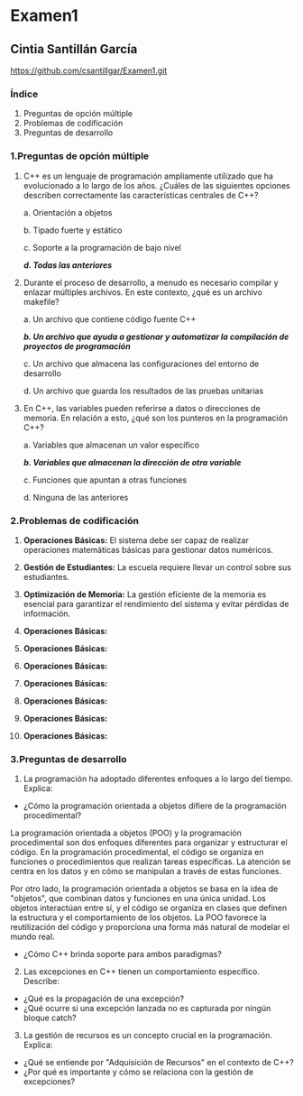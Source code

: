 # Examen1
## Cintia Santillán García

https://github.com/csantillgar/Examen1.git

### Índice
1. Preguntas de opción múltiple 
2. Problemas de codificación
3. Preguntas de desarrollo
### 1.Preguntas de opción múltiple
1. C++ es un lenguaje de programación ampliamente utilizado que ha evolucionado a lo largo de los años. ¿Cuáles de las siguientes opciones describen correctamente las características centrales de C++?
    
    a. Orientación a objetos
    
    b. Tipado fuerte y estático
    
    c. Soporte a la programación de bajo nivel
    
    ***d. Todas las anteriores***

2. Durante el proceso de desarrollo, a menudo es necesario compilar y enlazar múltiples archivos. En este contexto, ¿qué es un archivo makefile?

    a. Un archivo que contiene código fuente C++

    ***b. Un archivo que ayuda a gestionar y automatizar la compilación de proyectos de programación***

    c. Un archivo que almacena las configuraciones del entorno de desarrollo

    d. Un archivo que guarda los resultados de las pruebas unitarias

3. En C++, las variables pueden referirse a datos o direcciones de memoria. En relación a esto, ¿qué son los punteros en la programación C++?

    a. Variables que almacenan un valor específico

    ***b. Variables que almacenan la dirección de otra variable***

    c. Funciones que apuntan a otras funciones

    d. Ninguna de las anteriores


    
### 2.Problemas de codificación
1. **Operaciones Básicas:** El sistema debe ser capaz de realizar operaciones matemáticas básicas para gestionar datos numéricos.

2. **Gestión de Estudiantes:** La escuela requiere llevar un control sobre sus estudiantes.
3. **Optimización de Memoria:** La gestión eficiente de la memoria es esencial para garantizar el rendimiento del sistema y evitar pérdidas de información.
4. **Operaciones Básicas:**
5. **Operaciones Básicas:**
6. **Operaciones Básicas:**
7. **Operaciones Básicas:**
8. **Operaciones Básicas:**
9. **Operaciones Básicas:**
10. **Operaciones Básicas:**






### 3.Preguntas de desarrollo
1. La programación ha adoptado diferentes enfoques a lo largo del tiempo. Explica:

* ¿Cómo la programación orientada a objetos difiere de la programación procedimental?

La programación orientada a objetos (POO) y la programación procedimental son dos enfoques diferentes para organizar y estructurar el código. En la programación procedimental, el código se organiza en funciones o procedimientos que realizan tareas específicas. La atención se centra en los datos y en cómo se manipulan a través de estas funciones.

Por otro lado, la programación orientada a objetos se basa en la idea de "objetos", que combinan datos y funciones en una única unidad. Los objetos interactúan entre sí, y el código se organiza en clases que definen la estructura y el comportamiento de los objetos. La POO favorece la reutilización del código y proporciona una forma más natural de modelar el mundo real.
* ¿Cómo C++ brinda soporte para ambos paradigmas?



2. Las excepciones en C++ tienen un comportamiento específico. Describe:

* ¿Qué es la propagación de una excepción?
* ¿Qué ocurre si una excepción lanzada no es capturada por ningún bloque catch?





3. La gestión de recursos es un concepto crucial en la programación. Explica:

* ¿Qué se entiende por "Adquisición de Recursos" en el contexto de C++?
* ¿Por qué es importante y cómo se relaciona con la gestión de excepciones?